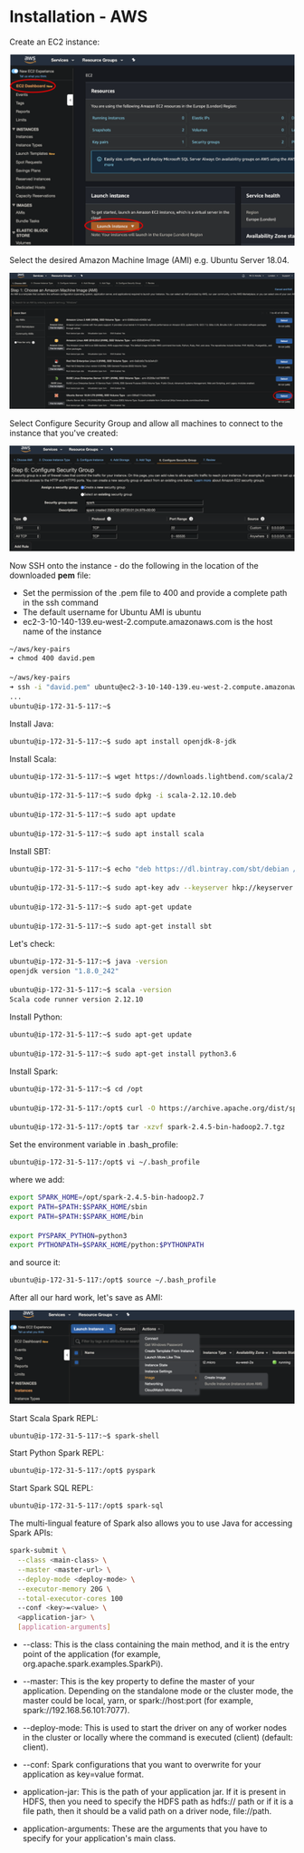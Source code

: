 # Installation - AWS

Create an EC2 instance:

![EC2 begin](images/ec2-begin.png)

Select the desired Amazon Machine Image (AMI) e.g. Ubuntu Server 18.04.

![Ubuntu](images/ubuntu.png)

Select Configure Security Group and allow all machines to connect to the instance that you've created:

![Security group](images/security-group.png)

Now SSH onto the instance - do the following in the location of the downloaded **pem** file:

- Set the permission of the .pem file to 400 and provide a complete path in the ssh command
- The default username for Ubuntu AMI is ubuntu
- ec2-3-10-140-139.eu-west-2.compute.amazonaws.com is the host name of the instance

```bash
~/aws/key-pairs
➜ chmod 400 david.pem

~/aws/key-pairs
➜ ssh -i "david.pem" ubuntu@ec2-3-10-140-139.eu-west-2.compute.amazonaws.com
...
ubuntu@ip-172-31-5-117:~$
```

Install Java:

```bash
ubuntu@ip-172-31-5-117:~$ sudo apt install openjdk-8-jdk
```

Install Scala:

```bash
ubuntu@ip-172-31-5-117:~$ wget https://downloads.lightbend.com/scala/2.12.10/scala-2.12.10.deb

ubuntu@ip-172-31-5-117:~$ sudo dpkg -i scala-2.12.10.deb

ubuntu@ip-172-31-5-117:~$ sudo apt update

ubuntu@ip-172-31-5-117:~$ sudo apt install scala
```

Install SBT:

```bash
ubuntu@ip-172-31-5-117:~$ echo "deb https://dl.bintray.com/sbt/debian /" | sudo tee -a /etc/apt/sources.list.d/sbt.list

ubuntu@ip-172-31-5-117:~$ sudo apt-key adv --keyserver hkp://keyserver.ubuntu.com:80 --recv 2EE0EA64E40A89B84B2DF73499E82A75642AC823

ubuntu@ip-172-31-5-117:~$ sudo apt-get update

ubuntu@ip-172-31-5-117:~$ sudo apt-get install sbt
```

Let's check:

```bash
ubuntu@ip-172-31-5-117:~$ java -version
openjdk version "1.8.0_242"

ubuntu@ip-172-31-5-117:~$ scala -version
Scala code runner version 2.12.10
```

Install Python:

```bash
ubuntu@ip-172-31-5-117:~$ sudo apt-get update

ubuntu@ip-172-31-5-117:~$ sudo apt-get install python3.6
```

Install Spark:

```bash
ubuntu@ip-172-31-5-117:~$ cd /opt

ubuntu@ip-172-31-5-117:/opt$ curl -O https://archive.apache.org/dist/spark/spark-2.4.5/spark-2.4.5-bin-hadoop2.7.tgz

ubuntu@ip-172-31-5-117:/opt$ tar -xzvf spark-2.4.5-bin-hadoop2.7.tgz
```

Set the environment variable in .bash_profile:

```bash
ubuntu@ip-172-31-5-117:/opt$ vi ~/.bash_profile
```

where we add:

```bash
export SPARK_HOME=/opt/spark-2.4.5-bin-hadoop2.7
export PATH=$PATH:$SPARK_HOME/sbin
export PATH=$PATH:$SPARK_HOME/bin

export PYSPARK_PYTHON=python3
export PYTHONPATH=$SPARK_HOME/python:$PYTHONPATH
```

and source it:

```bash
ubuntu@ip-172-31-5-117:/opt$ source ~/.bash_profile
```

After all our hard work, let's save as AMI:

![AMI](images/ami.png)

Start Scala Spark REPL:

```bash
ubuntu@ip-172-31-5-117:~$ spark-shell
```

Start Python Spark REPL:

```bash
ubuntu@ip-172-31-5-117:/opt$ pyspark
```

Start Spark SQL REPL:

```bash
ubuntu@ip-172-31-5-117:/opt$ spark-sql
```

The multi-lingual feature of Spark also allows you to use Java for accessing Spark APIs:

```bash
spark-submit \
  --class <main-class> \
  --master <master-url> \
  --deploy-mode <deploy-mode> \
  --executor-memory 20G \
  --total-executor-cores 100 
  --conf <key>=<value> \
  <application-jar> \
  [application-arguments]
```

- --class: This is the class containing the main method, and it is the entry point of the application (for example, org.apache.spark.examples.SparkPi).
- --master: This is the key property to define the master of your application. Depending on the standalone mode or the cluster mode, the master could be local, yarn, or spark://host:port (for example, spark://192.168.56.101:7077). 
- --deploy-mode: This is used to start the driver on any of worker nodes in the cluster or locally where the command is executed (client) (default: client).
- --conf: Spark configurations that you want to overwrite for your application as key=value format. 
- application-jar: This is the path of your application jar. If it is present in HDFS, then you need to specify the HDFS path as hdfs:// path or if it is a file path, then it should be a valid path on a driver node, file://path. 

- application-arguments: These are the arguments that you have to specify for your application's main class.